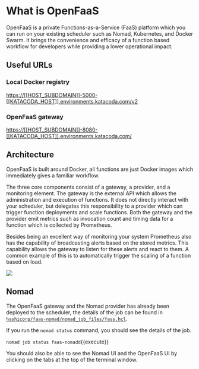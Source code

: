 # What is OpenFaaS

OpenFaaS is a private Functions-as-a-Service (FaaS) platform which you can run
on your existing scheduler such as Nomad, Kubernetes, and Docker Swarm. It
brings the convenience and efficacy of a function based workflow for developers
while providing a lower operational impact.

## Useful URLs

### Local Docker registry

<https://[[HOST_SUBDOMAIN]]-5000-[[KATACODA_HOST]].environments.katacoda.com/v2>

### OpenFaaS gateway

<https://[[HOST_SUBDOMAIN]]-8080-[[KATACODA_HOST]].environments.katacoda.com/>

## Architecture

OpenFaaS is built around Docker, all functions are just Docker images which
immediately gives a familiar workflow.

The three core components consist of a gateway, a provider, and a monitoring
element. The gateway is the external API which allows the administration and
execution of functions. It does not directly interact with your scheduler, but
delegates this responsibility to a provider which can trigger function
deployments and scale functions. Both the gateway and the provider emit metrics
such as invocation count and timing data for a function which is collected by
Prometheus.

Besides being an excellent way of monitoring your system Prometheus also has the
capability of broadcasting alerts based on the stored metrics. This capability
allows the gateway to listen for these alerts and react to them. A common
example of this is to automatically trigger the scaling of a function based on
load.

![](https://github.com/hashicorp/faas-nomad/raw/master/images/openfaas_nomad.png)

## Nomad

The OpenFaaS gateway and the Nomad provider has already been deployed to the
scheduler, the details of the job can be found in
[`hashicorp/faas-nomad/nomad_job_files/fass.hcl`][fass.hcl].

If you run the `nomad status` command, you should see the details of the job.

`nomad job status faas-nomadd`{{execute}}

You should also be able to see the Nomad UI and the OpenFaaS UI by clicking on
the tabs at the top of the terminal window.

[fass.hcl]: https://raw.githubusercontent.com/hashicorp/faas-nomad/master/nomad_job_files/faas.hcl